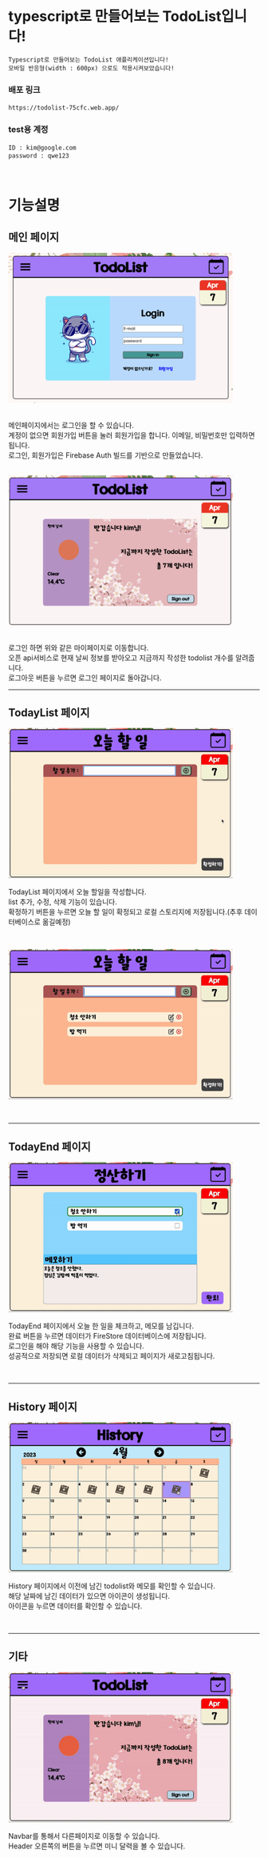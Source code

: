 # typescript로 만들어보는 TodoList입니다!

    Typescript로 만들어보는 TodoList 애플리케이션입니다!
    모바일 반응형(width : 600px) 으로도 적용시켜보았습니다!

### 배포 링크

    https://todolist-75cfc.web.app/

### test용 계정

    ID : kim@google.com
    password : qwe123

<br/>

# 기능설명

## 메인 페이지

<img src="./readmeImg/main_signin.png" width="450px" height="300px"  alt="signin_page"></img>

<br/>
메인페이지에서는 로그인을 할 수 있습니다.<br/>
계정이 없으면 회원가입 버튼을 눌러 회원가입을 합니다. 이메일, 비밀번호만 입력하면 됩니다.<br/>
로그인, 회원가입은 Firebase Auth 빌드를 기반으로 만들었습니다. <br/>

<br/>

<img src="./readmeImg/mypage.png" width="450px" height="300px"  alt="mypage"></img>

<br/>
로그인 하면 위와 같은 마이페이지로 이동합니다.<br/>
오픈 api서비스로 현재 날씨 정보를 받아오고 지금까지 작성한 todolist 개수를 알려줍니다.<br/>
로그아웃 버튼을 누르면 로그인 페이지로 돌아갑니다.

---

## TodayList 페이지

<img src="./readmeImg/todaylist.gif" width="450px" height="300px"  alt="todaylist"></img>

TodayList 페이지에서 오늘 할일을 작성합니다.<br/>
list 추가, 수정, 삭제 기능이 있습니다.<br/>
확정하기 버튼을 누르면 오늘 할 일이 확정되고 로컬 스토리지에 저장됩니다.(추후 데이터베이스로 옮길예정)

<br/>

<img src="./readmeImg/todaylist_to.gif" width="450px" height="300px"  alt="todaylist2"></img>

<br/>

---

## TodayEnd 페이지

<img src="./readmeImg/todayend.gif" width="450px" height="300px"  alt="todayend"></img>

TodayEnd 페이지에서 오늘 한 일을 체크하고, 메모를 남깁니다.<br/>
완료 버튼을 누르면 데이터가 FireStore 데이터베이스에 저장됩니다.<br/>
로그인을 해야 해당 기능을 사용할 수 있습니다. <br/>
성공적으로 저장되면 로컬 데이터가 삭제되고 페이지가 새로고침됩니다.

<br/>

---

## History 페이지

<img src="./readmeImg/history.gif" width="450px" height="300px"  alt="history"></img>

History 페이지에서 이전에 남긴 todolist와 메모를 확인할 수 있습니다.<br/>
해당 날짜에 남긴 데이터가 있으면 아이콘이 생성됩니다.<br/>
아이콘을 누르면 데이터를 확인할 수 있습니다.

<br/>

---

## 기타

<img src="./readmeImg/nav_and_header.gif" width="450px" height="300px"  alt="nav_and_header"></img>

Navbar를 통해서 다른페이지로 이동할 수 있습니다.<br/>
Header 오른쪽의 버튼을 누르면 미니 달력을 볼 수 있습니다.<br/>

<br/>
